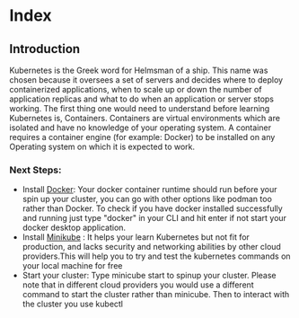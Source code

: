 <h1>Index</h1>

<h2>Introduction</h2>
<p>
Kubernetes is the Greek word for Helmsman of a ship. This name was chosen because it oversees a set of servers and decides where to deploy containerized applications, when to scale up or down the number of application replicas and what to do when an application or server stops working. The first thing one would need to understand before learning Kubernetes is, Containers. Containers are virtual environments which are isolated and have no knowledge of your operating system. A container requires a container engine (for example: Docker) to be installed on any Operating system on which it is expected to work. </p>

<h3>Next Steps:</h3>
<ul>
<li>Install <a href= "https://docs.docker.com/engine/install/">Docker</a>: Your docker container runtime should run before your spin up your cluster, you can go with other options like podman too rather than Docker. To check if you have docker installed successfully and running just type "docker" in your CLI and hit enter if not start your docker desktop application. </li>
<li>Install <a href ="https://minikube.sigs.k8s.io/docs/start/">Minikube</a> : It helps your learn Kubernetes but not fit for production, and lacks security and networking abilities by other cloud providers.This will help you to try and test the kubernetes commands on your local machine for free</li>
<li>Start your cluster: Type minicube start to spinup your cluster. Please note that in different cloud providers you would use a different command to start the cluster rather than minicube. Then to interact with the cluster you use kubectl</li>
</ul>

